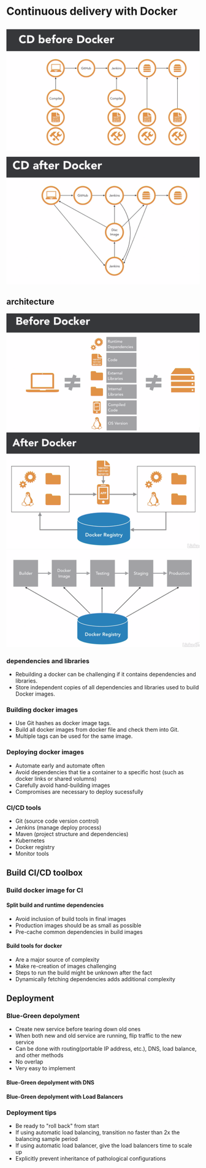 # Continuous delivery with Docker

## 
![CD before docker](../resource/images/CI_CD/CD_before_docker.png)

![CD after docker](../resource/images/CI_CD/CD_after_docker.png)

## architecture
![architecture before docker](../resource/images/CI_CD/arch_b4_docker.png)
![architecture after docker](../resource/images/CI_CD/arch_a4t_docker.png)
![architecture](../resource/images/CI_CD/arch.png)

### dependencies and libraries

- Rebuilding a docker can be challenging if it contains dependencies and libraries.
- Store independent copies of all dependencies and libraries used to build Docker images.

### Building docker images

- Use Git hashes as docker image tags.
- Build all docker images from docker file and check them into Git.
- Multiple tags can be used for the same image.

### Deploying docker images

- Automate early and automate often
- Avoid dependencies that tie a container to a specific host (such as docker links or shared volumns)
- Carefully avoid hand-building images
- Compromises are necessary to deploy sucessfully

### CI/CD tools

- Git (source code version control)
- Jenkins (manage deploy process)
- Maven (project structure and dependencies)
- Kubernetes
- Docker registry
- Monitor tools

## Build CI/CD toolbox

### Build docker image for CI

#### Split build and runtime dependencies

- Avoid inclusion of build tools in final images
- Production images should be as small as possible
- Pre-cache common dependencies in build images

#### Build tools for docker

- Are a major source of complexity
- Make re-creation of images challenging
- Steps to run the build might be unknown after the fact
- Dynamically fetching dependencies adds additional complexity


## Deployment

### Blue-Green depolyment

- Create new service before tearing down old ones
- When both new and old service are running, flip traffic to the new service
- Can be done with routing(portable IP address, etc.), DNS, load balance, and other methods
- No overlap
- Very easy to implement

#### Blue-Green depolyment with DNS

#### Blue-Green depolyment with Load Balancers

### Deployment tips

- Be ready to "roll back" from start
- If using automatic load balancing, transition no faster than 2x the balancing sample period
- If using automatic load balancer, give the load balancers time to scale up
- Explicitly prevent inheritance of pathological configurations